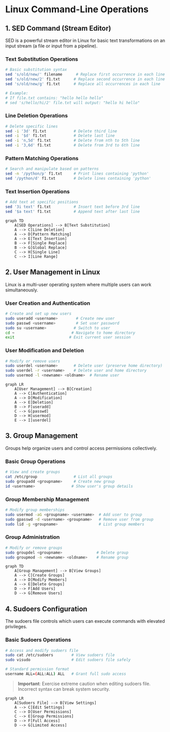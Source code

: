  # Linux Command-Line Operations

## 1. SED Command (Stream Editor)
SED is a powerful stream editor in Linux for basic text transformations on an input stream (a file or input from a pipeline).

### Text Substitution Operations
```bash
# Basic substitution syntax
sed 's/old/new/' filename      # Replace first occurrence in each line
sed 's/old/new/2' f1.txt      # Replace second occurrence in each line
sed 's/old/new/g' f1.txt      # Replace all occurrences in each line

# Example:
# If file.txt contains: "hello hello hello"
# sed 's/hello/hi/2' file.txt will output: "hello hi hello"
```

### Line Deletion Operations
```bash
# Delete specific lines
sed -i '3d' f1.txt            # Delete third line
sed -i '$d' f1.txt            # Delete last line
sed -i 'n,5d' f1.txt          # Delete from nth to 5th line
sed -i '3,6d' f1.txt          # Delete from 3rd to 6th line
```

### Pattern Matching Operations
```bash
# Search and manipulate based on patterns
sed -n '/python/p' f1.txt     # Print lines containing 'python'
sed '/python/d' f1.txt        # Delete lines containing 'python'
```

### Text Insertion Operations
```bash
# Add text at specific positions
sed '3i text' f1.txt          # Insert text before 3rd line
sed '$a text' f1.txt          # Append text after last line
```

```mermaid
graph TD
    A[SED Operations] --> B[Text Substitution]
    A --> C[Line Deletion]
    A --> D[Pattern Matching]
    A --> E[Text Insertion]
    B --> F[Single Replace]
    B --> G[Global Replace]
    C --> H[Single Line]
    C --> I[Line Range]
```

## 2. User Management in Linux
Linux is a multi-user operating system where multiple users can work simultaneously.

### User Creation and Authentication
```bash
# Create and set up new users
sudo useradd <username>        # Create new user
sudo passwd <username>         # Set user password
sudo su <username>            # Switch to user
cd ~                         # Navigate to home directory
exit                        # Exit current user session
```

### User Modification and Deletion
```bash
# Modify or remove users
sudo userdel <username>       # Delete user (preserve home directory)
sudo userdel -r <username>    # Delete user and home directory
sudo usermod -l <newname> <oldname>  # Rename user
```

```mermaid
graph LR
    A[User Management] --> B[Creation]
    A --> C[Authentication]
    A --> D[Modification]
    A --> E[Deletion]
    B --> F[useradd]
    C --> G[passwd]
    D --> H[usermod]
    E --> I[userdel]
```

## 3. Group Management
Groups help organize users and control access permissions collectively.

### Basic Group Operations
```bash
# View and create groups
cat /etc/group                # List all groups
sudo groupadd <groupname>     # Create new group
id <username>                # Show user's group details
```

### Group Membership Management
```bash
# Modify group memberships
sudo usermod -aG <groupname> <username>  # Add user to group
sudo gpasswd -d <username> <groupname>   # Remove user from group
sudo lid -g <groupname>                  # List group members
```

### Group Administration
```bash
# Modify or remove groups
sudo groupdel <groupname>               # Delete group
sudo groupmod -n <newname> <oldname>    # Rename group
```

```mermaid
graph TD
    A[Group Management] --> B[View Groups]
    A --> C[Create Groups]
    A --> D[Modify Members]
    A --> E[Delete Groups]
    D --> F[Add Users]
    D --> G[Remove Users]
```

## 4. Sudoers Configuration
The sudoers file controls which users can execute commands with elevated privileges.

### Basic Sudoers Operations
```bash
# Access and modify sudoers file
sudo cat /etc/sudoers        # View sudoers file
sudo visudo                  # Edit sudoers file safely

# Standard permission format
username ALL=(ALL:ALL) ALL   # Grant full sudo access
```

> **Important**: Exercise extreme caution when editing sudoers file. Incorrect syntax can break system security.

```mermaid
graph LR
    A[Sudoers File] --> B[View Settings]
    A --> C[Edit Settings]
    C --> D[User Permissions]
    C --> E[Group Permissions]
    D --> F[Full Access]
    D --> G[Limited Access]
```